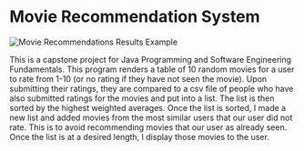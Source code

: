 # Movie Recommendation System

![Movie Recommendations Results Example](./assets/movie-recommendations.jpg)

This is a capstone project for Java Programming and Software Engineering Fundamentals. This program renders a table of 10 random movies for a user to rate from 1-10 (or no rating if they have not seen the movie). Upon submitting their ratings, they are compared to a csv file of people who have also submitted ratings for the movies and put into a list. The list is then sorted by the highest weighted averages. Once the list is sorted, I made a new list and added movies from the most similar users that our user did not rate. This is to avoid recommending movies that our user as already seen. Once the list is at a desired length, I display those movies to the user.
